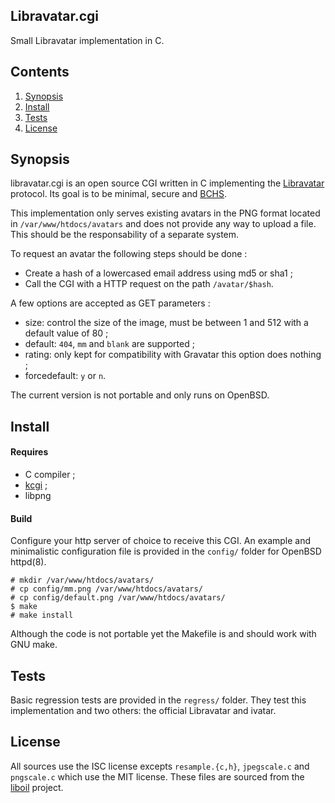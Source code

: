 ## Libravatar.cgi

Small Libravatar implementation in C.

## Contents

1. [Synopsis](#synopsis)
2. [Install](#install)
3. [Tests](#tests)
4. [License](#license)

## Synopsis

libravatar.cgi is an open source CGI written in C implementing the [Libravatar](https://www.libravatar.org/) protocol. Its goal is to be minimal, secure and [BCHS](https://learnbchs.org/).

This implementation only serves existing avatars in the PNG format located in `/var/www/htdocs/avatars` and does not provide any way to upload a file. This should be the responsability of a separate system.

To request an avatar the following steps should be done :

* Create a hash of a lowercased email address using md5 or sha1 ;
* Call the CGI with a HTTP request on the path `/avatar/$hash`.

A few options are accepted as GET parameters :

* size: control the size of the image, must be between 1 and 512 with a default value of 80 ;
* default: `404`, `mm` and `blank` are supported ;
* rating: only kept for compatibility with Gravatar this option does nothing ;
* forcedefault: `y` or `n`.

The current version is not portable and only runs on OpenBSD.

## Install

#### Requires

* C compiler ;
* [kcgi](https://kristaps.bsd.lv/kcgi) ;
* libpng

#### Build

Configure your http server of choice to receive this CGI. An example and minimalistic configuration file is provided in the `config/` folder for OpenBSD httpd(8).

```
# mkdir /var/www/htdocs/avatars/
# cp config/mm.png /var/www/htdocs/avatars/
# cp config/default.png /var/www/htdocs/avatars/
$ make
# make install
```

Although the code is not portable yet the Makefile is and should work with GNU make.

## Tests

Basic regression tests are provided in the `regress/` folder. They test this implementation and two others: the official Libravatar and ivatar.

## License

All sources use the ISC license excepts `resample.{c,h}`, `jpegscale.c` and `pngscale.c` which use the MIT license. These files are sourced from the [liboil](https://github.com/ender672/liboil) project.
